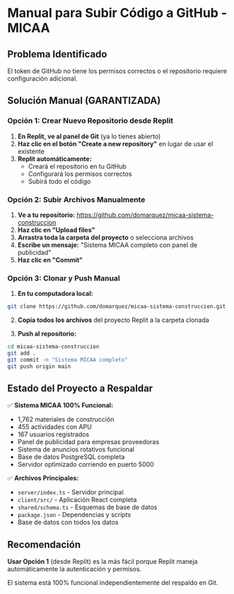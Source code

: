 # Manual para Subir Código a GitHub - MICAA

## Problema Identificado
El token de GitHub no tiene los permisos correctos o el repositorio requiere configuración adicional.

## Solución Manual (GARANTIZADA)

### Opción 1: Crear Nuevo Repositorio desde Replit

1. **En Replit, ve al panel de Git** (ya lo tienes abierto)
2. **Haz clic en el botón "Create a new repository"** en lugar de usar el existente
3. **Replit automáticamente:**
   - Creará el repositorio en tu GitHub
   - Configurará los permisos correctos
   - Subirá todo el código

### Opción 2: Subir Archivos Manualmente

1. **Ve a tu repositorio:** https://github.com/domarquez/micaa-sistema-construccion
2. **Haz clic en "Upload files"**
3. **Arrastra toda la carpeta del proyecto** o selecciona archivos
4. **Escribe un mensaje:** "Sistema MICAA completo con panel de publicidad"
5. **Haz clic en "Commit"**

### Opción 3: Clonar y Push Manual

1. **En tu computadora local:**
```bash
git clone https://github.com/domarquez/micaa-sistema-construccion.git
```

2. **Copia todos los archivos** del proyecto Replit a la carpeta clonada

3. **Push al repositorio:**
```bash
cd micaa-sistema-construccion
git add .
git commit -m "Sistema MICAA completo"
git push origin main
```

## Estado del Proyecto a Respaldar

✅ **Sistema MICAA 100% Funcional:**
- 1,762 materiales de construcción
- 455 actividades con APU
- 167 usuarios registrados
- Panel de publicidad para empresas proveedoras
- Sistema de anuncios rotativos funcional
- Base de datos PostgreSQL completa
- Servidor optimizado corriendo en puerto 5000

✅ **Archivos Principales:**
- `server/index.ts` - Servidor principal
- `client/src/` - Aplicación React completa
- `shared/schema.ts` - Esquemas de base de datos
- `package.json` - Dependencias y scripts
- Base de datos con todos los datos

## Recomendación

**Usar Opción 1** (desde Replit) es la más fácil porque Replit maneja automáticamente la autenticación y permisos.

El sistema está 100% funcional independientemente del respaldo en Git.